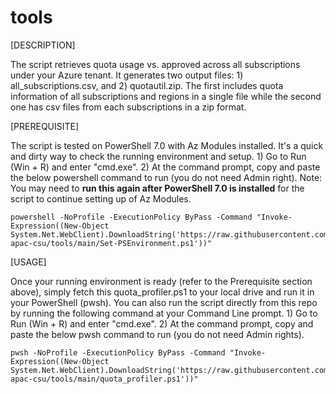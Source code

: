 # tools

[DESCRIPTION]

The script retrieves quota usage vs. approved across all subscriptions under your Azure tenant.  It generates two output files: 1) all_subscriptions.csv, and 2) quotautil.zip.  The first includes quota information of all subscriptions and regions in a single file while the second one has csv files from each subscriptions in a zip format.

[PREREQUISITE]

The script is tested on PowerShell 7.0 with Az Modules installed.  It's a quick and dirty way to check the running environment and setup.  1) Go to Run (Win + R) and enter "cmd.exe".  2) At the command prompt, copy and paste the below powershell command to run (you do not need Admin right). Note: You may need to **run this again after PowerShell 7.0 is installed** for the script to continue setting up of Az Modules.

    powershell -NoProfile -ExecutionPolicy ByPass -Command "Invoke-Expression((New-Object System.Net.WebClient).DownloadString('https://raw.githubusercontent.com/ms-apac-csu/tools/main/Set-PSEnvironment.ps1'))"
    
[USAGE]

Once your running environment is ready (refer to the Prerequisite section above), simply fetch this quota_profiler.ps1 to your local drive and run it in your PowerShell (pwsh).  You can also run the script directly from this repo by running the following command at your Command Line prompt.  1) Go to Run (Win + R) and enter "cmd.exe".  2) At the command prompt, copy and paste the below pwsh command to run (you do not need Admin rights).

    pwsh -NoProfile -ExecutionPolicy ByPass -Command "Invoke-Expression((New-Object System.Net.WebClient).DownloadString('https://raw.githubusercontent.com/ms-apac-csu/tools/main/quota_profiler.ps1'))"
